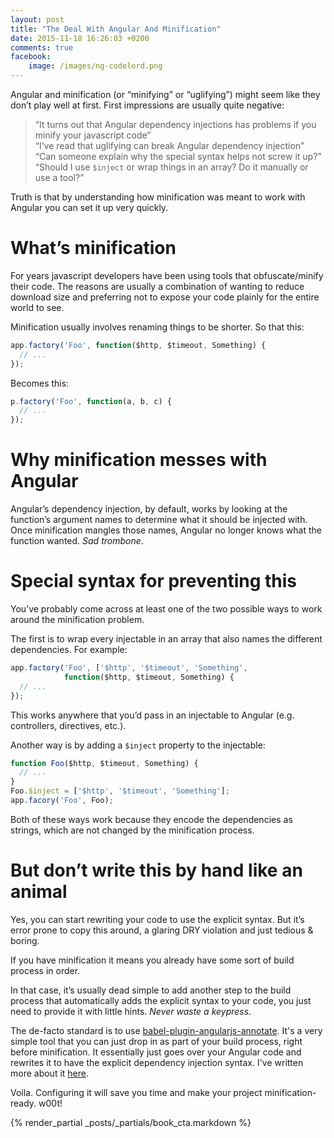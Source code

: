 ```yaml
---
layout: post
title: "The Deal With Angular And Minification"
date: 2015-11-18 16:26:03 +0200
comments: true
facebook:
    image: /images/ng-codelord.png
---
```


Angular and minification (or “minifying” or “uglifying”) might seem like they don’t play well at first. First impressions are usually quite negative:

> “It turns out that Angular dependency injections has problems if you minify your javascript code”  
> “I’ve read that uglifying can break Angular dependency injection”  
> “Can someone explain why the special syntax helps not screw it up?”  
> “Should I use `$inject` or wrap things in an array? Do it manually or use a tool?”

Truth is that by understanding how minification was meant to work with Angular you can set it up very quickly.

# What’s minification

For years javascript developers have been using tools that obfuscate/minify their code. The reasons are usually a combination of wanting to reduce download size and preferring not to expose your code plainly for the entire world to see.

Minification usually involves renaming things to be shorter. So that this:

```javascript
app.factory('Foo', function($http, $timeout, Something) {
  // ...
});
```

Becomes this:

```javascript
p.factory('Foo', function(a, b, c) {
  // ...
});
```

# Why minification messes with Angular

Angular’s dependency injection, by default, works by looking at the function’s argument names to determine what it should be injected with. Once minification mangles those names, Angular no longer knows what the function wanted. *Sad trombone*.

# Special syntax for preventing this

You’ve probably come across at least one of the two possible ways to work around the minification problem.

The first is to wrap every injectable in an array that also names the different dependencies. For example:

```javascript
app.factory('Foo', ['$http', '$timeout', 'Something',
            function($http, $timeout, Something) {
  // ...
});
```

This works anywhere that you’d pass in an injectable to Angular (e.g. controllers, directives, etc.).

Another way is by adding a `$inject` property to the injectable:

```javascript
function Foo($http, $timeout, Something) {
  // ...
}
Foo.$inject = ['$http', '$timeout', 'Something'];
app.facory('Foo', Foo);
```

Both of these ways work because they encode the dependencies as strings, which are not changed by the minification process.

# But don’t write this by hand like an animal

Yes, you can start rewriting your code to use the explicit syntax. But it’s error prone to copy this around, a glaring DRY violation and just tedious & boring.

If you have minification it means you already have some sort of build process in order.

In that case, it’s usually dead simple to add another step to the build process that automatically adds the explicit syntax to your code, you just need to provide it with little hints. *Never waste a keypress.*

The de-facto standard is to use [babel-plugin-angularjs-annotate](https://github.com/schmod/babel-plugin-angularjs-annotate). It's a very simple tool that you can just drop in as part of your build process, right before minification. It essentially just goes over your Angular code and rewrites it to have the explicit dependency injection syntax. I've written more about it [here](http://www.codelord.net/2017/06/18/ng-annotate-deprecated-what-that-means-for-your-projects/).

Voila. Configuring it will save you time and make your project minification-ready. w00t!

{% render_partial _posts/_partials/book_cta.markdown %}
